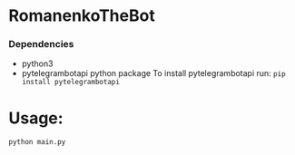 # RomanenkoTheBot

### Dependencies
- python3
- pytelegrambotapi python package
To install pytelegrambotapi run:
``pip install pytelegrambotapi``

# Usage:
``python main.py``
